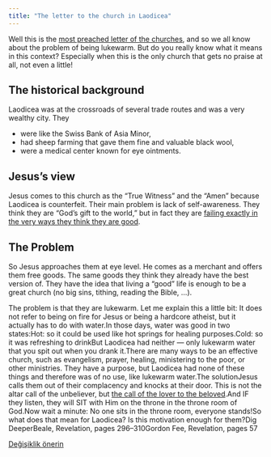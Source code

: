 ```yaml
---
title: "The letter to the church in Laodicea"
---
```



Well this is the [most preached letter of the churches](https://www.bibleserver.com/NIV/Revelation3%3A14-22), and so we all know about the problem of being lukewarm. But do you really know what it means in this context? Especially when this is the only church that gets no praise at all, not even a little!


## The historical background

<a name="a3f2"></a>
Laodicea was at the crossroads of several trade routes and was a very wealthy city. They

- were like the Swiss Bank of Asia Minor,
- had sheep farming that gave them fine and valuable black wool,
- were a medical center known for eye ointments.



## Jesus’s view

<a name="6bbf"></a>
Jesus comes to this church as the “True Witness” and the “Amen” because Laodicea is counterfeit. Their main problem is lack of self-awareness. They think they are “God’s gift to the world,” but in fact they are [failing exactly in the very ways they think they are good](https://www.bibleserver.com/NIV/Revelation3%3A17).


## The Problem

<a name="d6b2"></a>
So Jesus approaches them at eye level. He comes as a merchant and offers them free goods. The same goods they think they already have the best version of. They have the idea that living a “good” life is enough to be a great church (no big sins, tithing, reading the Bible, …).



The problem is that they are lukewarm. Let me explain this a little bit: It does not refer to being on fire for Jesus or being a hardcore atheist, but it actually has to do with water.In those days, water was good in two states:Hot: so it could be used like hot springs for healing purposes.Cold: so it was refreshing to drinkBut Laodicea had neither — only lukewarm water that you spit out when you drank it.There are many ways to be an effective church, such as evangelism, prayer, healing, ministering to the poor, or other ministries. They have a purpose, but Laodicea had none of these things and therefore was of no use, like lukewarm water.The solutionJesus calls them out of their complacency and knocks at their door. This is not the altar call of the unbeliever, but [the call of the lover to the beloved](https://www.bibleserver.com/NIV/Song%20of%20Solomon5%3A1-5).And IF they listen, they will SIT with Him on the throne in the throne room of God.Now wait a minute: No one sits in the throne room, everyone stands!So what does that mean for Laodicea? Is this motivation enough for them?Dig DeeperBeale, Revelation, pages 296–310Gordon Fee, Revelation, pages 57


[Değişiklik önerin](https://github.com/revelation-today/revelation-today/blob/main/exampleSite/content/docs/content/letters/expl/the-letter-to-the-church-in-laodicea.md)
